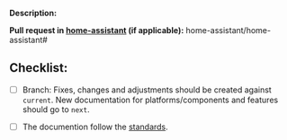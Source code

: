 **Description:**


**Pull request in [home-assistant](https://github.com/home-assistant/home-assistant) (if applicable):** home-assistant/home-assistant#<home-assistant PR number goes here>

## Checklist:

  - [ ] Branch: Fixes, changes and adjustments should be created against `current`. New documentation for platforms/components and features should go to `next`. 
  - [ ] The documention follow the [standards](https://home-assistant.io/developers/documentation/standards/).

